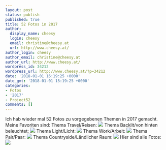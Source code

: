 ```yaml
---
layout: post
status: publish
published: true
title: 52 Fotos in 2017
author:
  display_name: cheesy
  login: cheesy
  email: christine@cheesy.at
  url: http://www.cheesy.at/
author_login: cheesy
author_email: christine@cheesy.at
author_url: http://www.cheesy.at/
wordpress_id: 34212
wordpress_url: http://www.cheesy.at/?p=34212
date: '2018-01-01 16:19:25 +0000'
date_gmt: '2018-01-01 15:19:25 +0000'
categories:
- Fotos
- '2017'
- Project52
comments: []
---
```

Ich hab wieder mal 52 Fotos zu vorgegebenen Themen in 2017 gemacht. Meine Favoriten sind:
Thema Travel/Reisen:
 ![](http://www.cheesy.at/wp-content/uploads/49.-Travel.jpg)
Thema Backlit/von hinten beleuchtet:
 ![](http://www.cheesy.at/wp-content/uploads/47.-Backlit.jpg)
Thema Light/Licht:
 ![](http://www.cheesy.at/wp-content/uploads/35.-Light.jpg)
Thema Work/Arbeit:
 ![](http://www.cheesy.at/wp-content/uploads/18.-Work.jpg)
Thema Pair/Paar:
 ![](http://www.cheesy.at/wp-content/uploads/12.-Pair.jpg)
Thema Countryside/Ländlicher Raum:
 ![](http://www.cheesy.at/wp-content/uploads/01.-Countryside.jpg)
Hier sind alle Fotos:
[![](http://www.cheesy.at/wp-content/uploads/44.-Round.jpg)](http://www.cheesy.at/fotos/spiele/projekt365-und-andere-projekte/52-in-2017/)
